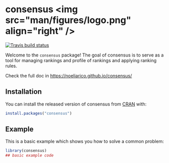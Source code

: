 # consensus &lt;img src="man/figures/logo.png" align="right" /&gt;

<!-- badges: start -->
[![Travis build status](https://travis-ci.org/noeliarico/consensus.svg?branch=master)](https://travis-ci.org/noeliarico/consensus)
<!-- badges: end -->

Welcome to the `consensus` package! The goal of consensus is to serve as a tool for managing rankings and profile of rankings and applying ranking rules.

Check the full doc in https://noeliarico.github.io/consensus/

## Installation

You can install the released version of consensus from [CRAN](https://CRAN.R-project.org) with:

``` r
install.packages("consensus")
```

## Example

This is a basic example which shows you how to solve a common problem:

``` r
library(consensus)
## basic example code
```


